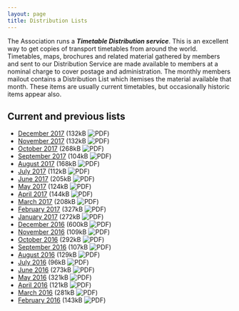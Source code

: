 ```yaml
---
layout: page
title: Distribution Lists
---
```

The Association runs a **_Timetable Distribution service_**. This is an excellent way to get copies of transport timetables from around the world. Timetables, maps, brochures and related material gathered by members and sent to our Distribution Service are made available to members at a nominal charge to cover postage and administration. The monthly members mailout contains a Distribution List which itemises the material available that month. These items are usually current timetables, but occasionally historic items appear also.

## Current and previous lists
* [December  2017](http://cdnb.austta.org.au/distributionlist201712issue.pdf) (132kB ![PDF](https://efb778d9cbba3f4c5d31-2a2416132ea09b6c13760470ead1b56d.ssl.cf1.rackcdn.com/pdficon.svg))
* [November  2017](http://cdnb.austta.org.au/distributionlist201711issue.pdf) (132kB ![PDF](https://efb778d9cbba3f4c5d31-2a2416132ea09b6c13760470ead1b56d.ssl.cf1.rackcdn.com/pdficon.svg))
* [October   2017](http://cdnb.austta.org.au/distributionlist201710issue.pdf) (268kB ![PDF](https://efb778d9cbba3f4c5d31-2a2416132ea09b6c13760470ead1b56d.ssl.cf1.rackcdn.com/pdficon.svg))
* [September 2017](http://cdnb.austta.org.au/distributionlist201709issue.pdf) (104kB ![PDF](https://efb778d9cbba3f4c5d31-2a2416132ea09b6c13760470ead1b56d.ssl.cf1.rackcdn.com/pdficon.svg))
* [August    2017](http://cdnb.austta.org.au/distributionlist201708issue.pdf) (168kB ![PDF](https://efb778d9cbba3f4c5d31-2a2416132ea09b6c13760470ead1b56d.ssl.cf1.rackcdn.com/pdficon.svg))
* [July      2017](http://cdnb.austta.org.au/distributionlist201707issue.pdf) (112kB ![PDF](https://efb778d9cbba3f4c5d31-2a2416132ea09b6c13760470ead1b56d.ssl.cf1.rackcdn.com/pdficon.svg))
* [June      2017](http://cdnb.austta.org.au/distributionlist201706issue.pdf) (205kB ![PDF](https://efb778d9cbba3f4c5d31-2a2416132ea09b6c13760470ead1b56d.ssl.cf1.rackcdn.com/pdficon.svg))
* [May       2017](http://cdnb.austta.org.au/distributionlist201705issue.pdf) (124kB ![PDF](https://efb778d9cbba3f4c5d31-2a2416132ea09b6c13760470ead1b56d.ssl.cf1.rackcdn.com/pdficon.svg))
* [April     2017](http://cdnb.austta.org.au/distributionlist201704issue.pdf) (144kB ![PDF](https://efb778d9cbba3f4c5d31-2a2416132ea09b6c13760470ead1b56d.ssl.cf1.rackcdn.com/pdficon.svg))
* [March     2017](http://cdnb.austta.org.au/distributionlist201703issue.pdf) (208kB ![PDF](https://efb778d9cbba3f4c5d31-2a2416132ea09b6c13760470ead1b56d.ssl.cf1.rackcdn.com/pdficon.svg))
* [February  2017](http://cdnb.austta.org.au/distributionlist201702issue.pdf) (327kB ![PDF](https://efb778d9cbba3f4c5d31-2a2416132ea09b6c13760470ead1b56d.ssl.cf1.rackcdn.com/pdficon.svg))
* [January   2017](http://cdnb.austta.org.au/distributionlist201701issue.pdf) (272kB ![PDF](https://efb778d9cbba3f4c5d31-2a2416132ea09b6c13760470ead1b56d.ssl.cf1.rackcdn.com/pdficon.svg))
* [December  2016](http://cdnb.austta.org.au/distributionlist201612issue.pdf) (600kB ![PDF](https://efb778d9cbba3f4c5d31-2a2416132ea09b6c13760470ead1b56d.ssl.cf1.rackcdn.com/pdficon.svg))
* [November  2016](http://cdnb.austta.org.au/distributionlist201611issue.pdf) (109kB ![PDF](https://efb778d9cbba3f4c5d31-2a2416132ea09b6c13760470ead1b56d.ssl.cf1.rackcdn.com/pdficon.svg))
* [October   2016](http://cdnb.austta.org.au/distributionlist201610issue.pdf) (292kB ![PDF](https://efb778d9cbba3f4c5d31-2a2416132ea09b6c13760470ead1b56d.ssl.cf1.rackcdn.com/pdficon.svg))
* [September 2016](http://cdnb.austta.org.au/distributionlist201609issue.pdf) (107kB ![PDF](https://efb778d9cbba3f4c5d31-2a2416132ea09b6c13760470ead1b56d.ssl.cf1.rackcdn.com/pdficon.svg))
* [August    2016](http://cdnb.austta.org.au/distributionlist201608issue.pdf) (129kB ![PDF](https://efb778d9cbba3f4c5d31-2a2416132ea09b6c13760470ead1b56d.ssl.cf1.rackcdn.com/pdficon.svg))
* [July      2016](http://cdnb.austta.org.au/distributionlist201607issue.pdf) (96kB  ![PDF](https://efb778d9cbba3f4c5d31-2a2416132ea09b6c13760470ead1b56d.ssl.cf1.rackcdn.com/pdficon.svg))
* [June      2016](http://cdnb.austta.org.au/distributionlist201606issue.pdf) (273kB ![PDF](https://efb778d9cbba3f4c5d31-2a2416132ea09b6c13760470ead1b56d.ssl.cf1.rackcdn.com/pdficon.svg))
* [May       2016](http://cdnb.austta.org.au/distributionlist201605issue.pdf) (321kB ![PDF](https://efb778d9cbba3f4c5d31-2a2416132ea09b6c13760470ead1b56d.ssl.cf1.rackcdn.com/pdficon.svg))
* [April     2016](http://cdnb.austta.org.au/distributionlist201604issue.pdf) (121kB ![PDF](https://efb778d9cbba3f4c5d31-2a2416132ea09b6c13760470ead1b56d.ssl.cf1.rackcdn.com/pdficon.svg))
* [March     2016](http://cdnb.austta.org.au/distributionlist201603issue.pdf) (281kB ![PDF](https://efb778d9cbba3f4c5d31-2a2416132ea09b6c13760470ead1b56d.ssl.cf1.rackcdn.com/pdficon.svg))
* [February  2016](http://cdnb.austta.org.au/distributionlist201602issue.pdf) (143kB ![PDF](https://efb778d9cbba3f4c5d31-2a2416132ea09b6c13760470ead1b56d.ssl.cf1.rackcdn.com/pdficon.svg))
